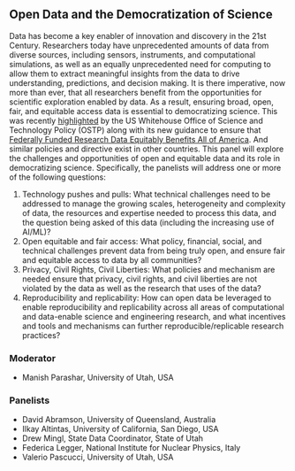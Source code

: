 ## Open Data and the Democratization of Science

Data has become a key enabler of innovation and discovery in the 21st Century. Researchers today have unprecedented amounts of data from diverse sources, including sensors, instruments, and computational simulations, as well as an equally unprecedented need for computing to allow them to extract meaningful insights from the data to drive understanding, predictions, and decision making. It is there imperative, now more than ever, that all researchers benefit from the opportunities for scientific exploration enabled by data. As a result, ensuring broad, open, fair, and equitable access data is essential to democratizing science. This was recently [highlighted](https://www.whitehouse.gov/ostp/news-updates/2022/08/25/breakthroughs-for-alldelivering-equitable-access-to-americas-research/) by the US Whitehouse Office of Science and Technology Policy (OSTP) along with its new guidance to ensure that [Federally Funded Research Data Equitably Benefits All of America](https://www.whitehouse.gov/ostp/news-updates/2022/05/26/new-guidance-to-ensure-federally-funded-research-data-equitably-benefits-all-of-america/). And similar policies and directive exist in other countries. This panel will explore the challenges and opportunities of open and equitable data and its role in democratizing science. Specifically, the panelists will address one or more of the following questions: 

1.	Technology pushes and pulls: What technical challenges need to be addressed to manage the growing scales, heterogeneity and complexity of data, the resources and expertise needed to process this data, and the question being asked of this data (including the increasing use of AI/ML)?
1.	Open equitable and fair access: What policy, financial, social, and technical challenges prevent data from being truly open, and ensure fair and equitable access to data by all communities?
2.	Privacy, Civil Rights, Civil Liberties: What policies and mechanism are needed ensure that privacy, civil rights, and civil liberties are not violated by the data as well as the research that uses of the data? 
3.	Reproducibility and replicability: How can open data be leveraged to enable reproducibility and replicability across all areas of computational and data-enable science and engineering research, and what incentives and tools and mechanisms can further reproducible/replicable research practices?  


### Moderator

- Manish Parashar, University of Utah, USA

### Panelists

- David Abramson, University of Queensland, Australia 
- Ilkay Altintas, University of California, San Diego, USA
- Drew Mingl, State Data Coordinator, State of Utah
- Federica Legger, National Institute for Nuclear Physics, Italy 
- Valerio Pascucci, University of Utah, USA
